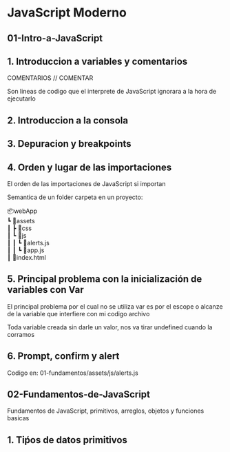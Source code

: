 # JavaScript Moderno

## 01-Intro-a-JavaScript

## 1. Introduccion a variables y comentarios

COMENTARIOS // COMENTAR

Son lineas de codigo que el interprete de JavaScript
ignorara a la hora de ejecutarlo

## 2. Introduccion a la consola

## 3. Depuracion y breakpoints

## 4. Orden y lugar de las importaciones

El orden de las importaciones de JavaScript si importan

Semantica de un folder carpeta en un proyecto:

📦webApp   
 ┗ 📂assets  
 ┃ ┣ 📂css  
 ┃ ┗ 📂js  
 ┃ ┃ ┗ 📜alerts.js  
 ┃ ┃ ┗ 📜app.js  
┃ 📜index.html

## 5. Principal problema con la inicialización de variables con Var

El principal problema por el cual no se utiliza var es por el escope
o alcanze de la variable que interfiere con mi codigo archivo

Toda variable creada sin darle un valor, nos va tirar undefined cuando la corramos

## 6. Prompt, confirm y alert

Codigo en: 01-fundamentos/assets/js/alerts.js

## 02-Fundamentos-de-JavaScript
Fundamentos de JavaScript, primitivos, arreglos,
objetos y funciones basicas

## 1. Tiṕos de datos primitivos
